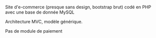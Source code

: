 Site d'e-commerce (presque sans design, bootstrap brut) codé en PHP avec une base de donnée MySQL

Architecture MVC, modèle générique.

Pas de module de paiement
